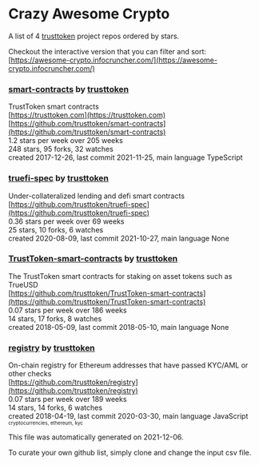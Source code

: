 # Crazy Awesome Crypto
A list of 4 [trusttoken](https://github.com/trusttoken) project repos ordered by stars.  

Checkout the interactive version that you can filter and sort: 
[https://awesome-crypto.infocruncher.com/](https://awesome-crypto.infocruncher.com/)  


### [smart-contracts](https://github.com/trusttoken/smart-contracts) by [trusttoken](https://github.com/trusttoken)  
TrustToken smart contracts  
[https://trusttoken.com](https://trusttoken.com)  
[https://github.com/trusttoken/smart-contracts](https://github.com/trusttoken/smart-contracts)  
1.2 stars per week over 205 weeks  
248 stars, 95 forks, 32 watches  
created 2017-12-26, last commit 2021-11-25, main language TypeScript  


### [truefi-spec](https://github.com/trusttoken/truefi-spec) by [trusttoken](https://github.com/trusttoken)  
Under-collateralized lending and defi smart contracts  
[https://github.com/trusttoken/truefi-spec](https://github.com/trusttoken/truefi-spec)  
0.36 stars per week over 69 weeks  
25 stars, 10 forks, 6 watches  
created 2020-08-09, last commit 2021-10-27, main language None  


### [TrustToken-smart-contracts](https://github.com/trusttoken/TrustToken-smart-contracts) by [trusttoken](https://github.com/trusttoken)  
The TrustToken smart contracts for staking on asset tokens such as TrueUSD  
[https://github.com/trusttoken/TrustToken-smart-contracts](https://github.com/trusttoken/TrustToken-smart-contracts)  
0.07 stars per week over 186 weeks  
14 stars, 17 forks, 8 watches  
created 2018-05-09, last commit 2018-05-10, main language None  


### [registry](https://github.com/trusttoken/registry) by [trusttoken](https://github.com/trusttoken)  
On-chain registry for Ethereum addresses that have passed KYC/AML or other checks  
[https://github.com/trusttoken/registry](https://github.com/trusttoken/registry)  
0.07 stars per week over 189 weeks  
14 stars, 14 forks, 6 watches  
created 2018-04-19, last commit 2020-03-30, main language JavaScript  
<sub><sup>cryptocurrencies, ethereum, kyc</sup></sub>


This file was automatically generated on 2021-12-06.  

To curate your own github list, simply clone and change the input csv file.  